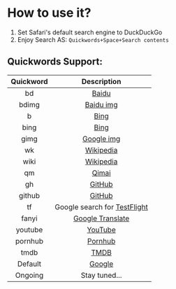 # How to use it?

1. Set Safari's default search engine to DuckDuckGo
2. Enjoy Search AS: `Quickwords+Space+Search contents`

## Quickwords Support:

| Quickword | Description                          |
|:---------:|:------------------------------------:|
|    bd     | [Baidu](https://www.baidu.com/)      |
|  bdimg    | [Baidu img](https://image.baidu.com/)|
|     b     | [Bing](https://www.bing.com/)        |
|   bing    | [Bing](https://www.bing.com/)        |
|   gimg    | [Google img](https://images.google.com/)|
|    wk     | [Wikipedia](https://zh.wikipedia.org/)|
|   wiki    | [Wikipedia](https://zh.wikipedia.org/)|
|    qm     | [Qimai](https://www.qimai.cn/)      |
|    gh     | [GitHub](https://github.com/)        |
|  github   | [GitHub](https://github.com/)        |
|    tf     | Google search for [TestFlight](https://testflight.apple.com/) |
|  fanyi    | [Google Translate](https://translate.google.com/)           |
|  youtube  | [YouTube](https://www.youtube.com/)  |
|  pornhub  | [Pornhub](https://cn.pornhub.com/)   |
|   tmdb    | [TMDB](https://www.themoviedb.org/)  |
|  Default  | [Google](https://www.google.com/)    |
| Ongoing   | Stay tuned...                        |
